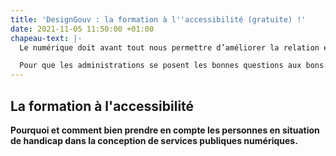 ```yaml
---
title: 'DesignGouv : la formation à l''accessibilité (gratuite) !'
date: 2021-11-05 11:50:00 +01:00
chapeau-text: |-
  Le numérique doit avant tout nous permettre d’améliorer la relation entre les citoyens et l’administration, à travers des services simples, accessibles et humains. Ces services doivent s’adresser à toutes et tous, quels que soient nos particularités et nos usages.

  Pour que les administrations se posent les bonnes questions aux bons moments, pour qu'elles prennent les bonnes décisions avec les bonnes méthodes et les bons outils, pour qu'elles travaillent avec les bons interlocuteurs, le pôle **Design des services numériques** de la Direction interministérielle du numérique (DINUM) propose **trois formations gratuites indispensables** : la formation accessibilité, la formation design, et la formation recherche utilisateur.
---
```


## La formation à l'accessibilité

**Pourquoi et comment bien prendre en compte les personnes en situation de handicap dans la conception de services publiques numériques.**